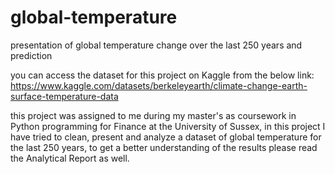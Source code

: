 # global-temperature
presentation of global temperature change over the last 250 years and prediction 

you can access the dataset for this project on Kaggle from the below link:
https://www.kaggle.com/datasets/berkeleyearth/climate-change-earth-surface-temperature-data

this project was assigned to me during my master's as coursework in Python programming for Finance at the University of Sussex, in this project I have tried to clean,
present and analyze a dataset of global temperature for the last 250 years, to get a better understanding of the results please read the Analytical Report as well.
